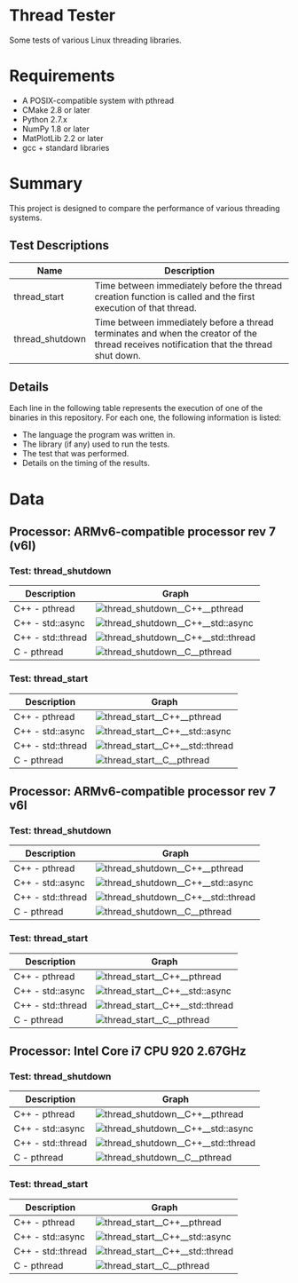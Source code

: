 # Thread Tester
Some tests of various Linux threading libraries.

# Requirements
* A POSIX-compatible system with pthread
* CMake 2.8 or later
* Python 2.7.x
* NumPy 1.8 or later
* MatPlotLib 2.2 or later
* gcc + standard libraries

# Summary
This project is designed to compare the performance of various threading systems.

## Test Descriptions
|Name|Description|
|----|-----------|
|thread_start|Time between immediately before the thread creation function is called and the first execution of that thread.|
|thread_shutdown|Time between immediately before a thread terminates and when the creator of the thread receives notification that the thread shut down.|

## Details
Each line in the following table represents the execution of one of the binaries in this repository.
For each one, the following information is listed:
* The language the program was written in.
* The library (if any) used to run the tests.
* The test that was performed.
* Details on the timing of the results.

# Data
## Processor: ARMv6-compatible processor rev 7 (v6l)
### Test: thread_shutdown
|Description|Graph|
|-----------|-----|
|C++ - pthread|![thread_shutdown__C++__pthread](img/ARMv6-compatible_processor_rev_7_(v6l)__thread_shutdown__CPP__pthread.png)|
|C++ - std::async|![thread_shutdown__C++__std::async](img/ARMv6-compatible_processor_rev_7_(v6l)__thread_shutdown__CPP__stdasync.png)|
|C++ - std::thread|![thread_shutdown__C++__std::thread](img/ARMv6-compatible_processor_rev_7_(v6l)__thread_shutdown__CPP__stdthread.png)|
|C - pthread|![thread_shutdown__C__pthread](img/ARMv6-compatible_processor_rev_7_(v6l)__thread_shutdown__C__pthread.png)|
### Test: thread_start
|Description|Graph|
|-----------|-----|
|C++ - pthread|![thread_start__C++__pthread](img/ARMv6-compatible_processor_rev_7_(v6l)__thread_start__CPP__pthread.png)|
|C++ - std::async|![thread_start__C++__std::async](img/ARMv6-compatible_processor_rev_7_(v6l)__thread_start__CPP__stdasync.png)|
|C++ - std::thread|![thread_start__C++__std::thread](img/ARMv6-compatible_processor_rev_7_(v6l)__thread_start__CPP__stdthread.png)|
|C - pthread|![thread_start__C__pthread](img/ARMv6-compatible_processor_rev_7_(v6l)__thread_start__C__pthread.png)|
## Processor: ARMv6-compatible processor rev 7 v6l
### Test: thread_shutdown
|Description|Graph|
|-----------|-----|
|C++ - pthread|![thread_shutdown__C++__pthread](img/ARMv6-compatible_processor_rev_7_v6l__thread_shutdown__CPP__pthread.png)|
|C++ - std::async|![thread_shutdown__C++__std::async](img/ARMv6-compatible_processor_rev_7_v6l__thread_shutdown__CPP__stdasync.png)|
|C++ - std::thread|![thread_shutdown__C++__std::thread](img/ARMv6-compatible_processor_rev_7_v6l__thread_shutdown__CPP__stdthread.png)|
|C - pthread|![thread_shutdown__C__pthread](img/ARMv6-compatible_processor_rev_7_v6l__thread_shutdown__C__pthread.png)|
### Test: thread_start
|Description|Graph|
|-----------|-----|
|C++ - pthread|![thread_start__C++__pthread](img/ARMv6-compatible_processor_rev_7_v6l__thread_start__CPP__pthread.png)|
|C++ - std::async|![thread_start__C++__std::async](img/ARMv6-compatible_processor_rev_7_v6l__thread_start__CPP__stdasync.png)|
|C++ - std::thread|![thread_start__C++__std::thread](img/ARMv6-compatible_processor_rev_7_v6l__thread_start__CPP__stdthread.png)|
|C - pthread|![thread_start__C__pthread](img/ARMv6-compatible_processor_rev_7_v6l__thread_start__C__pthread.png)|
## Processor: Intel Core i7 CPU 920 2.67GHz
### Test: thread_shutdown
|Description|Graph|
|-----------|-----|
|C++ - pthread|![thread_shutdown__C++__pthread](../../../mnt/c/Users/Juventas/Documents/Development/threadtester/img/Intel_Core_i7_CPU_920_2.67GHz__thread_shutdown__CPP__pthread.png)|
|C++ - std::async|![thread_shutdown__C++__std::async](../../../mnt/c/Users/Juventas/Documents/Development/threadtester/img/Intel_Core_i7_CPU_920_2.67GHz__thread_shutdown__CPP__stdasync.png)|
|C++ - std::thread|![thread_shutdown__C++__std::thread](../../../mnt/c/Users/Juventas/Documents/Development/threadtester/img/Intel_Core_i7_CPU_920_2.67GHz__thread_shutdown__CPP__stdthread.png)|
|C - pthread|![thread_shutdown__C__pthread](../../../mnt/c/Users/Juventas/Documents/Development/threadtester/img/Intel_Core_i7_CPU_920_2.67GHz__thread_shutdown__C__pthread.png)|
### Test: thread_start
|Description|Graph|
|-----------|-----|
|C++ - pthread|![thread_start__C++__pthread](../../../mnt/c/Users/Juventas/Documents/Development/threadtester/img/Intel_Core_i7_CPU_920_2.67GHz__thread_start__CPP__pthread.png)|
|C++ - std::async|![thread_start__C++__std::async](../../../mnt/c/Users/Juventas/Documents/Development/threadtester/img/Intel_Core_i7_CPU_920_2.67GHz__thread_start__CPP__stdasync.png)|
|C++ - std::thread|![thread_start__C++__std::thread](../../../mnt/c/Users/Juventas/Documents/Development/threadtester/img/Intel_Core_i7_CPU_920_2.67GHz__thread_start__CPP__stdthread.png)|
|C - pthread|![thread_start__C__pthread](../../../mnt/c/Users/Juventas/Documents/Development/threadtester/img/Intel_Core_i7_CPU_920_2.67GHz__thread_start__C__pthread.png)|
